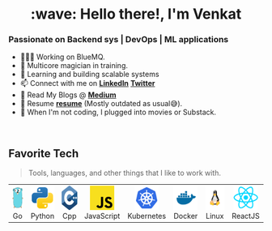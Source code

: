 <h1 align="center" id="macropower-title">:wave: Hello there!, I'm Venkat</h1>
<h3 align="left">Passionate on Backend sys | DevOps | ML applications</h3>
 
- 👨🏻‍💻 Working on BlueMQ.
- 🌱 Multicore magician in training.
- 🌱 Learning and building scalable systems
- 📫 Connect with me on **[LinkedIn]** **[Twitter]**
- 📖 Read My Blogs @ **[Medium]**
- 📝 Resume **[resume]** (Mostly outdated as usual😅).
- 🚀 When I'm not coding, I plugged into movies or Substack.


<br>

<h2 align="left" id="macropower-tech">Favorite Tech</h2>

> Tools, languages, and other things that I like to work with.

<table>
  <tr>
    <td align="center" width="96">
      <a href="#macropower-tech">
        <img src="./img/go-original.svg" width="48" height="48" alt="Golang" />
      </a>
      <br>Go
    </td>
    <td align="center" width="96">
      <a href="#macropower-tech">
        <img src="./img/python-original.svg" width="48" height="48" alt="Python" />
      </a>
      <br>Python
    </td>
    <td align="center" width="96">
      <a href="#macropower-tech">
        <img src="./img/cpp-original.svg" width="48" height="48" alt="Cpp" />
      </a>
      <br>Cpp
    </td>
    <td align="center" width="96">
      <a href="#macropower-tech">
        <img src="./img/javascript-original.svg" width="48" height="48" alt="JavaScript" />
      </a>
      <br>JavaScript
    </td>
    <td align="center" width="96">
      <a href="#macropower-tech" >
        <img src="./img/kubernetes-original.svg" width="48" height="48" alt="Kubernetes" />
      </a>
      <br>Kubernetes
    </td>
    <td align="center" width="96"> 
      <a href="#macropower-tech" >
        <img src="./img/docker-original.svg" width="48" height="48" alt="Docker" />
      </a>
      <br>Docker
    </td>
    <td align="center"  width="96">
      <a href="#macropower-tech">
        <img src="./img/linux-original.svg" width="48" height="48" alt="Linux" />
      </a>
      <br>Linux
    </td>
    <td align="center" width="96">
      <a href="#macropower-tech" >
        <img src="./img/reactjs-original.svg" width="48" height="48" alt="ReactJS" />
      </a>
      <br>ReactJS
    </td>
  </tr>
</table>


[Linkedin]: https://www.linkedin.com/in/venkateshwar-reddy "Venkateshwar Reddy Kandula LinkedIn"
[BlueMQ]: https://github.com/venky1306/BlueMQ
[Twitter]: https://twitter.com/V3nkateshwar
[Medium]: https://medium.com/@venkateshwar13
[resume]: https://docs.google.com/document/d/1Dgx0TIIWtp-1CPFzmA4nKXoLy3tLsvEOvo1aKPBBfek/edit?usp=sharing
